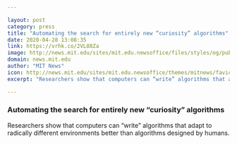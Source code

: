 ```yaml
---

layout: post
category: press
title: "Automating the search for entirely new “curiosity” algorithms"
date: 2020-04-28 13:08:35
link: https://vrhk.co/2VL88Za
image: http://news.mit.edu/sites/mit.edu.newsoffice/files/styles/og/public/images/2020/computer-games.png
domain: news.mit.edu
author: "MIT News"
icon: http://news.mit.edu/sites/mit.edu.newsoffice/themes/mitnews/favicon.ico
excerpt: "Researchers show that computers can “write” algorithms that adapt to radically different environments better than algorithms designed by humans."

---
```


### Automating the search for entirely new “curiosity” algorithms

Researchers show that computers can “write” algorithms that adapt to radically different environments better than algorithms designed by humans.
